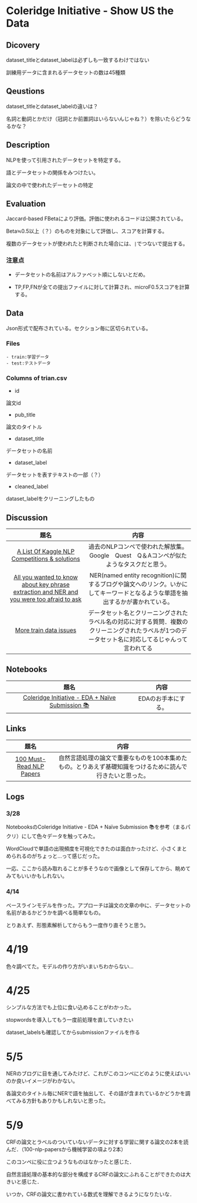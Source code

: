 # Coleridge Initiative - Show US the Data

## Dicovery

dataset_titleとdataset_labelは必ずしも一致するわけではない

訓練用データに含まれるデータセットの数は45種類

## Qeustions

dataset_titleとdataset_labelの違いは？

名詞と動詞とかだけ（冠詞とか前置詞はいらないんじゃね？）を除いたらどうなるかな？

## Description

NLPを使って引用されたデータセットを特定する。

語とデータセットの関係をみつけたい。

論文の中で使われたデーセットの特定

## Evaluation

Jaccard-based FBetaにより評価。評価に使われるコードは公開されている。

Beta≒0.5以上（？）のものを対象にして評価し、スコアを計算する。

複数のデータセットが使われたと判断された場合には、`|`でつないで提出する。

### 注意点

- データセットの名前はアルファベット順にしないとだめ。

- TP,FP,FNが全ての提出ファイルに対して計算され、microF0.5スコアを計算する。

## Data

Json形式で配布されている。セクション毎に区切られている。

### Files

    - train:学習データ
    - test:テストデータ

### Columns of trian.csv

- id

論文id

- pub_title

論文のタイトル

- dataset_title

データセットの名前

- dataset_label

データセットを表すテキストの一部（？）

- cleaned_label

dataset_labelをクリーニングしたもの

## Discussion

| 題名  | 内容  |
| :---: | :---: |
|  [A List Of Kaggle NLP Competitions & solutions](https://www.kaggle.com/c/coleridgeinitiative-show-us-the-data/discussion/228227)     |   過去のNLPコンペで使われた解放集。Google　Quest　Q＆Aコンペが似たようなタスクだと思う。    |
|[All you wanted to know about key phrase extraction and NER and you were too afraid to ask](https://www.kaggle.com/c/coleridgeinitiative-show-us-the-data/discussion/228376)|NER(named entity recognition)に関するブログや論文へのリンク。いかにしてキーワードとなるような単語を抽出するかが書かれている。|
|[More train data issues](https://www.kaggle.com/c/coleridgeinitiative-show-us-the-data/discussion/228337)|データセット名とクリーニングされたラベル名の対応に対する質問．複数のクリーニングされたラベルが1つのデータセット名に対応してるじゃんって言われてる|

## Notebooks

|                                                                      題名                                                                      |        内容         |
| :--------------------------------------------------------------------------------------------------------------------------------------------: | :-----------------: |
| [Coleridge Initiative - EDA + Naïve Submission 📚](https://www.kaggle.com/josephassaker/coleridge-initiative-eda-na-ve-submission?select=train) | EDAのお手本にする。 |

## Links

| 題名  | 内容  |
| :---: | :---: |
| [100 Must-Read NLP Papers](https://github.com/mhagiwara/100-nlp-papers)|自然言語処理の論文で重要なものを100本集めたもの。とりあえず基礎知識をつけるために読んで行きたいと思った。       |

## Logs

### 3/28

NotebooksのColeridge Initiative - EDA + Naïve Submission 📚を参考（まるパクリ）にして色々データを触ってみた。

WordCloudで単語の出現頻度を可視化できたのは面白かったけど、小さくまとめられるのがちょっと...って感じだった。

一応、ここから読み取れることが多そうなので画像として保存してから、眺めてみてもいいかもしれない。

### 4/14

ベースラインモデルを作った。アプローチは論文の文章の中に、データセットの名前があるかどうかを調べる簡単なもの。

とりあえず、形態素解析してからもう一度作り直そうと思う。

# 4/19

色々調べてた。モデルの作り方がいまいちわからない...

# 4/25

シンプルな方法でも上位に食い込めることがわかった。

stopwordsを導入してもう一度前処理を直していきたい

dataset_labelsも確認してからsubmissionファイルを作る

# 5/5

NERのブログに目を通してみたけど、これがこのコンペにどのように使えばいいのか良いイメージがわかない。

各論文のタイトル毎にNERで語を抽出して、その語が含まれているかどうかを調べてみる方針もありかもしれないと思った。

# 5/9

CRFの論文とラベルのついていないデータに対する学習に関する論文の2本を読んだ．（100-nlp-papersから機械学習の項より2本）

このコンペに役に立つようなものはなかったと感じた．

自然言語処理の基本的な部分を構成するCRFの論文にふれることができたのは大きいと感じた．

いつか，CRFの論文に書かれている数式を理解できるようになりたいな．
